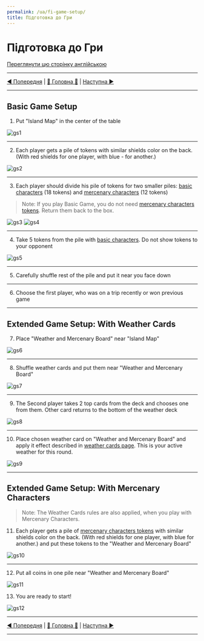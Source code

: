 ```yaml
---
permalink: /ua/fi-game-setup/
title: Підготовка до Гри
---
```


# Підготовка до Гри

[Переглянути цю сторінку англійською](../en/GameSetup.md)

***

[◄ Попередня](ComponentsAndTerminologyPage.md) | [🚪 Головна 🚪](IndexPage.md) | [Наступна ►](GamePlay.md)

***

## Basic Game Setup

1. Put "Island Map" in the center of the table

![gs1]

***

2. Each player gets a pile of tokens with similar shields color on the back. (With red shields for one player, with blue - for another.)

![gs2]

***

3. Each player should divide his pile of tokens for two smaller piles: [basic characters](BasicCharactersDescription.md) (18 tokens) and [mercenary characters](MercenaryCharactersDescription.md) (12 tokens)

> Note: If you play Basic Game, you do not need [mercenary characters tokens](MercenaryCharactersDescription.md). Return them back to the box.

![gs3] ![gs4]

***

4. Take 5 tokens from the pile with [basic characters](BasicCharactersDescription.md). Do not show tokens to your opponent

![gs5]

***

5. Carefully shuffle rest of the pile and put it near you face down

***

6. Choose the first player, who was on a trip recently or won previous game

***

## Extended Game Setup: With Weather Cards

7. Place "Weather and Mercenary Board" near "Island Map"

![gs6]

***

8. Shuffle weather cards and put them near "Weather and Mercenary Board"

![gs7]

***

9. The Second player takes 2 top cards from the deck and chooses one from them. Other card returns to the bottom of the weather deck

![gs8]

***

10.  Place chosen weather card on "Weather and Mercenary Board" and apply it effect described in [weather cards page](WeatherCards.md). This is your active weather for this round.

![gs9]

***

## Extended Game Setup: With Mercenary Characters

> Note: The Weather Cards rules are also applied, when you play with Mercenary Characters.

11.  Each player gets a pile of [mercenary characters tokens](MercenaryCharactersDescription.md) with similar shields color on the back. (With red shields for one player, with blue for another.) and put these tokens to the "Weather and Mercenary Board"

![gs10]

***

12. Put all coins in one pile near "Weather and Mercenary Board"

![gs11]

13. You are ready to start!

![gs12]

***

[◄ Попередня](ComponentsAndTerminologyPage.md) | [🚪 Головна 🚪](IndexPage.md) | [Наступна ►](GamePlay.md)

***

<!--Web links ref-->

<!--Image links ref-->

[gs1]: ../../resources/img/gs01.jpg
[gs2]: ../../resources/img/gs02.jpg
[gs3]: ../../resources/img/gs03.jpg
[gs4]: ../../resources/img/gs04.jpg
[gs5]: ../../resources/img/gs05.jpg
[gs6]: ../../resources/img/gs06.jpg
[gs7]: ../../resources/img/gs07.jpg
[gs8]: ../../resources/img/gs08.jpg
[gs9]: ../../resources/img/gs09.jpg
[gs10]: ../../resources/img/gs10.jpg
[gs11]: ../../resources/img/gs11.jpg
[gs12]: ../../resources/img/gs12.jpg